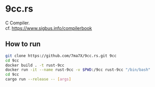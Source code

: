 # 9cc.rs

C Compiler.  
cf. https://www.sigbus.info/compilerbook

## How to run

```bash
git clone https://github.com/7ma7X/9cc.rs.git 9cc
cd 9cc
docker build . -t rust-9cc
docker run -it --name rust-9cc -v $PWD:/9cc rust-9cc "/bin/bash"
cd 9cc
cargo run --release -- [args]
```